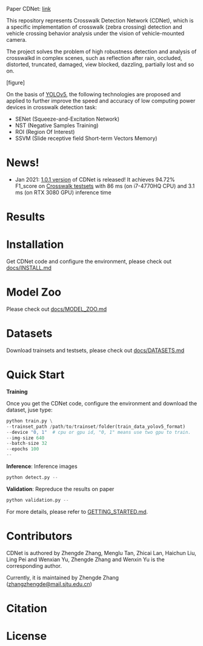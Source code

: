 Paper CDNet: [link](link)

This repository represents Crosswalk Detection Network (CDNet), which is a specific implementation of crosswalk (zebra crossing) detection and vehicle crossing behavior analysis under the vision of vehicle-mounted camera. 

The project solves the problem of high robustness detection and analysis of crosswalkd in complex scenes, such as reflection after rain, occluded, distorted, truncated, damaged, view blocked, dazzling, partially lost and so on.

[figure]


On the basis of [YOLOv5](https://github.com/ultralytics/yolov5), the following technologies are proposed and applied to further improve the speed and accuracy of low computing power devices in crosswalk detection task:

+ SENet (Squeeze-and-Excitation Network)
+ NST (Negative Samples Training)
+ ROI (Region Of Interest)
+ SSVM (Slide receptive field Short-term Vectors Memory)

# News!
+ Jan 2021: [1.0.1 version]() of CDNet is released! It achieves 94.72% F1_score on [Crosswalk testsets](https://github.com/zhangzhengde0225/CDNet/blob/master/docs/DATASETS.md) with 86 ms (on i7-4770HQ CPU) and 3.1 ms (on RTX 3080 GPU) inference time

# Results


# Installation
Get CDNet code and configure the environment, please check out [docs/INSTALL.md](https://github.com/zhangzhengde0225/CDNet/blob/master/docs/INSTALL.md)

# Model Zoo
Please check out [docs/MODEL_ZOO.md](https://github.com/zhangzhengde0225/CDNet/blob/master/docs/MODEL_ZOO.md)

# Datasets
Download trainsets and testsets, please check out [docs/DATASETS.md](https://github.com/zhangzhengde0225/CDNet/blob/master/docs/DATASETS.md)

# Quick Start
**Training**

Once you get the CDNet code, configure the environment and download the dataset, juse type:
```python
python train.py \
--trainset_path /path/to/trainset/folder(train_data_yolov5_format)
--device "0, 1"  # cpu or gpu id, "0, 1" means use two gpu to train.
--img-size 640
--batch-size 32
--epochs 100
--
```
**Inference**: Inference images
```python
python detect.py --
```
**Validation**: Repreduce the results on paper
```python
python validation.py --
```

For more details, please refer to [GETTING_STARTED.md]().


# Contributors
CDNet is authored by Zhengde Zhang, Menglu Tan, Zhicai Lan, Haichun Liu, Ling Pei and Wenxian Yu, Zhengde Zhang and Wenxin Yu is the corresponding author.

Currently, it is maintained by Zhengde Zhang (zhangzhengde@mail.sjtu.edu.cn)

# Citation


# License





